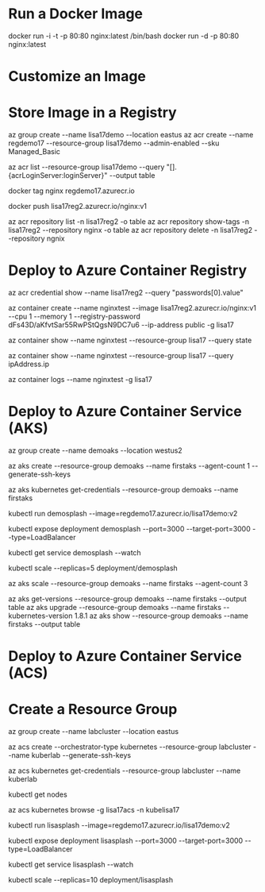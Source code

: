 # Run a Docker Image

docker run -i -t -p 80:80 nginx:latest /bin/bash
docker run -d -p 80:80 nginx:latest

# Customize an Image

# Store Image in a Registry

az group create --name lisa17demo --location eastus
az acr create --name regdemo17 --resource-group lisa17demo --admin-enabled --sku Managed_Basic

az acr list --resource-group lisa17demo --query "[].{acrLoginServer:loginServer}" --output table

docker tag nginx regdemo17.azurecr.io

docker push lisa17reg2.azurecr.io/nginx:v1 

az acr repository list -n lisa17reg2 -o table
az acr repository show-tags -n lisa17reg2 --repository nginx -o table
az acr repository delete -n lisa17reg2 --repository ngnix


# Deploy to Azure Container Registry

az acr credential show --name lisa17reg2 --query "passwords[0].value"

az container create --name nginxtest --image lisa17reg2.azurecr.io/nginx:v1 --cpu 1 --memory 1 --registry-password dFs43D/aKfvtSar55RwPStQgsN9DC7u6 --ip-address public -g lisa17

az container show --name nginxtest --resource-group lisa17 --query state

az container show --name nginxtest --resource-group lisa17 --query ipAddress.ip

az container logs --name nginxtest -g lisa17

# Deploy to Azure Container Service (AKS)

az group create --name demoaks --location westus2

az aks create --resource-group demoaks --name firstaks --agent-count 1 --generate-ssh-keys

az aks kubernetes get-credentials --resource-group demoaks --name firstaks

kubectl run demosplash --image=regdemo17.azurecr.io/lisa17demo:v2

kubectl expose deployment demosplash --port=3000 --target-port=3000 --type=LoadBalancer

kubectl get service demosplash --watch

kubectl scale --replicas=5 deployment/demosplash

az aks scale --resource-group demoaks --name firstaks --agent-count 3

az aks get-versions --resource-group demoaks --name firstaks --output table
az aks upgrade --resource-group demoaks --name firstaks --kubernetes-version 1.8.1
az aks show --resource-group demoaks --name firstaks --output table

# Deploy to Azure Container Service (ACS)

# Create a Resource Group

az group create --name labcluster --location eastus

az acs create --orchestrator-type kubernetes --resource-group labcluster --name kuberlab --generate-ssh-keys

az acs kubernetes get-credentials --resource-group labcluster --name kuberlab 

kubectl get nodes

az acs kubernetes browse -g lisa17acs -n kubelisa17

kubectl run lisasplash --image=regdemo17.azurecr.io/lisa17demo:v2

kubectl expose deployment lisasplash --port=3000 --target-port=3000 --type=LoadBalancer

kubectl get service lisasplash --watch

kubectl scale --replicas=10 deployment/lisasplash
 

